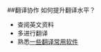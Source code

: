 ##翻译协作
如何提升翻译水平？
* 查阅英文资料
* 多进行翻译
* 熟悉[一些翻译常用软件](http://blog.jobbole.com/719/?utm_source=blog.jobbole.com&utm_medium=relatedPosts)
